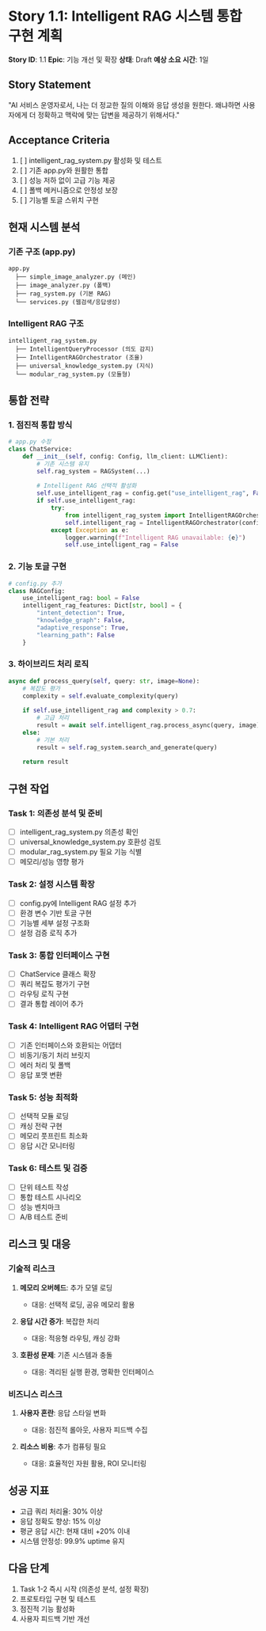 # Story 1.1: Intelligent RAG 시스템 통합 구현 계획

**Story ID**: 1.1
**Epic**: 기능 개선 및 확장
**상태**: Draft
**예상 소요 시간**: 1일

## Story Statement
"AI 서비스 운영자로서, 나는 더 정교한 질의 이해와 응답 생성을 원한다. 왜냐하면 사용자에게 더 정확하고 맥락에 맞는 답변을 제공하기 위해서다."

## Acceptance Criteria
1. [ ] intelligent_rag_system.py 활성화 및 테스트
2. [ ] 기존 app.py와 원활한 통합
3. [ ] 성능 저하 없이 고급 기능 제공
4. [ ] 폴백 메커니즘으로 안정성 보장
5. [ ] 기능별 토글 스위치 구현

## 현재 시스템 분석

### 기존 구조 (app.py)
```
app.py
  ├── simple_image_analyzer.py (메인)
  ├── image_analyzer.py (폴백)
  ├── rag_system.py (기본 RAG)
  └── services.py (웹검색/응답생성)
```

### Intelligent RAG 구조
```
intelligent_rag_system.py
  ├── IntelligentQueryProcessor (의도 감지)
  ├── IntelligentRAGOrchestrator (조율)
  ├── universal_knowledge_system.py (지식)
  └── modular_rag_system.py (모듈형)
```

## 통합 전략

### 1. 점진적 통합 방식
```python
# app.py 수정
class ChatService:
    def __init__(self, config: Config, llm_client: LLMClient):
        # 기존 시스템 유지
        self.rag_system = RAGSystem(...)
        
        # Intelligent RAG 선택적 활성화
        self.use_intelligent_rag = config.get("use_intelligent_rag", False)
        if self.use_intelligent_rag:
            try:
                from intelligent_rag_system import IntelligentRAGOrchestrator
                self.intelligent_rag = IntelligentRAGOrchestrator(config)
            except Exception as e:
                logger.warning(f"Intelligent RAG unavailable: {e}")
                self.use_intelligent_rag = False
```

### 2. 기능 토글 구현
```python
# config.py 추가
class RAGConfig:
    use_intelligent_rag: bool = False
    intelligent_rag_features: Dict[str, bool] = {
        "intent_detection": True,
        "knowledge_graph": False,
        "adaptive_response": True,
        "learning_path": False
    }
```

### 3. 하이브리드 처리 로직
```python
async def process_query(self, query: str, image=None):
    # 복잡도 평가
    complexity = self.evaluate_complexity(query)
    
    if self.use_intelligent_rag and complexity > 0.7:
        # 고급 처리
        result = await self.intelligent_rag.process_async(query, image)
    else:
        # 기본 처리
        result = self.rag_system.search_and_generate(query)
    
    return result
```

## 구현 작업

### Task 1: 의존성 분석 및 준비
- [ ] intelligent_rag_system.py 의존성 확인
- [ ] universal_knowledge_system.py 호환성 검토
- [ ] modular_rag_system.py 필요 기능 식별
- [ ] 메모리/성능 영향 평가

### Task 2: 설정 시스템 확장
- [ ] config.py에 Intelligent RAG 설정 추가
- [ ] 환경 변수 기반 토글 구현
- [ ] 기능별 세부 설정 구조화
- [ ] 설정 검증 로직 추가

### Task 3: 통합 인터페이스 구현
- [ ] ChatService 클래스 확장
- [ ] 쿼리 복잡도 평가기 구현
- [ ] 라우팅 로직 구현
- [ ] 결과 통합 레이어 추가

### Task 4: Intelligent RAG 어댑터 구현
- [ ] 기존 인터페이스와 호환되는 어댑터
- [ ] 비동기/동기 처리 브릿지
- [ ] 에러 처리 및 폴백
- [ ] 응답 포맷 변환

### Task 5: 성능 최적화
- [ ] 선택적 모듈 로딩
- [ ] 캐싱 전략 구현
- [ ] 메모리 풋프린트 최소화
- [ ] 응답 시간 모니터링

### Task 6: 테스트 및 검증
- [ ] 단위 테스트 작성
- [ ] 통합 테스트 시나리오
- [ ] 성능 벤치마크
- [ ] A/B 테스트 준비

## 리스크 및 대응

### 기술적 리스크
1. **메모리 오버헤드**: 추가 모델 로딩
   - 대응: 선택적 로딩, 공유 메모리 활용

2. **응답 시간 증가**: 복잡한 처리
   - 대응: 적응형 라우팅, 캐싱 강화

3. **호환성 문제**: 기존 시스템과 충돌
   - 대응: 격리된 실행 환경, 명확한 인터페이스

### 비즈니스 리스크
1. **사용자 혼란**: 응답 스타일 변화
   - 대응: 점진적 롤아웃, 사용자 피드백 수집

2. **리소스 비용**: 추가 컴퓨팅 필요
   - 대응: 효율적인 자원 활용, ROI 모니터링

## 성공 지표
- 고급 쿼리 처리율: 30% 이상
- 응답 정확도 향상: 15% 이상
- 평균 응답 시간: 현재 대비 +20% 이내
- 시스템 안정성: 99.9% uptime 유지

## 다음 단계
1. Task 1-2 즉시 시작 (의존성 분석, 설정 확장)
2. 프로토타입 구현 및 테스트
3. 점진적 기능 활성화
4. 사용자 피드백 기반 개선